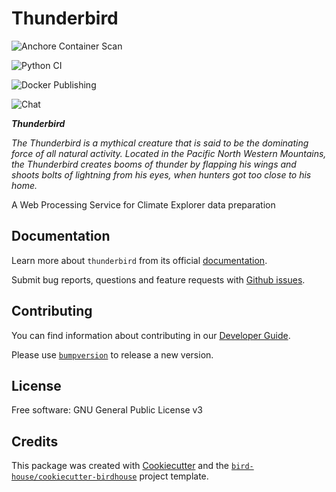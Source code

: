 # Thunderbird

![Anchore Container Scan](https://github.com/pacificclimate/thunderbird/workflows/Anchore%20Container%20Scan/badge.svg)

![Python CI](https://github.com/pacificclimate/thunderbird/workflows/Python%20CI/badge.svg)

![Docker Publishing](https://github.com/pacificclimate/thunderbird/workflows/Docker%20Publishing/badge.svg)

![Chat](https://badges.gitter.im/bird-house/birdhouse.svg)

___Thunderbird___

_The Thunderbird is a mythical creature that is said to be the dominating force of all natural activity. Located in the Pacific North Western Mountains, the Thunderbird creates booms of thunder by flapping his wings and shoots bolts of lightning from his eyes, when hunters got too close to his home._

A Web Processing Service for Climate Explorer data preparation

## Documentation
Learn more about `thunderbird` from its official [documentation](https://pacificclimate.github.io/thunderbird/).

Submit bug reports, questions and feature requests with [Github issues](https://github.com/pacificclimate/thunderbird/issues).

## Contributing
You can find information about contributing in our [Developer Guide]().

Please use [`bumpversion`](https://pypi.org/project/bumpversion/) to release a new version.

## License
Free software: GNU General Public License v3

## Credits
This package was created with [Cookiecutter](https://github.com/audreyr/cookiecutter) and the [`bird-house/cookiecutter-birdhouse`](https://github.com/bird-house/cookiecutter-birdhouse) project template.
